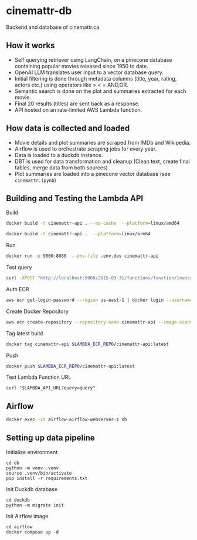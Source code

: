 # cinemattr-db

Backend and database of cinemattr.ca

## How it works
- Self querying retriever using LangChain, on a pinecone database containing popular movies released since 1950 to date.
- OpenAI LLM translates user input to a vector database query.
- Initial filtering is done through metadata columns (title, year, rating, actors etc.) using operators like > < = AND,OR.
- Semantic search is done on the plot and summaries extracted for each movie.
- Final 20 results (titles) are sent back as a response.
- API hosted on an rate-limited AWS Lambda function.

## How data is collected and loaded
- Movie details and plot summaries are scraped from IMDb and Wikipedia.
- Airflow is used to orchestrate scraping jobs for every year.
- Data is loaded to a duckdb instance.
- DBT is used for data transformation and cleanup (Clean text, create final tables, merge data from both sources)
- Plot summaries are loaded into a pinecone vector database (see `cinemattr.ipynb`)

## Building and Testing the Lambda API

Build
```bash
docker build -t cinemattr-api . --no-cache  --platform=linux/amd64
```

```bash
docker build -t cinemattr-api .  --platform=linux/arm64
```

Run
```bash
docker run -p 9000:8080  --env-file .env.dev cinemattr-api
```
Test query
```bash
curl -XPOST "http://localhost:9000/2015-03-31/functions/function/invocations" -d '{"query": "owen wilson wow"}'
```

Auth ECR
```bash
aws ecr get-login-password --region us-east-1 | docker login --username AWS --password-stdin $LAMBDA_ECR_REPO
```

Create Docker Repository
```bash
aws ecr create-repository --repository-name cinemattr-api --image-scanning-configuration scanOnPush=true --image-tag-mutability MUTABLE  --region us-east-1 
```

Tag latest build
```bash
docker tag cinemattr-api $LAMBDA_ECR_REPO/cinemattr-api:latest
```

Push
```bash
docker push $LAMBDA_ECR_REPO/cinemattr-api:latest
```

Test Lambda Function URL
```
curl "$LAMBDA_API_URL?query=query"
```

## Airflow

```bash
docker exec -it airflow-airflow-webserver-1 sh
```


## Setting up data pipeline

Initialize environment
```
cd db
python -m venv .venv
source .venv/bin/activate
pip install -r requirements.txt
```

Init Duckdb database
```
cd duckdb
python -m migrate init
```

Init Airflow image
```
cd airflow
docker compose up -d
```
